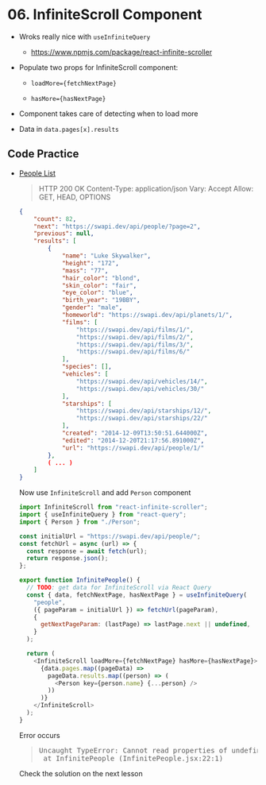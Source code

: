 # 06. InfiniteScroll Component

- Wroks really nice with `useInfiniteQuery`

  - https://www.npmjs.com/package/react-infinite-scroller

- Populate two props for InfiniteScroll component:

  - `loadMore={fetchNextPage}`

  - `hasMore={hasNextPage}`

- Component takes care of detecting when to load more

- Data in `data.pages[x].results`

## Code Practice

- [People List](https://swapi.dev/api/people)

  > HTTP 200 OK
  > Content-Type: application/json
  > Vary: Accept
  > Allow: GET, HEAD, OPTIONS

  ```json
  {
      "count": 82,
      "next": "https://swapi.dev/api/people/?page=2",
      "previous": null,
      "results": [
          {
              "name": "Luke Skywalker",
              "height": "172",
              "mass": "77",
              "hair_color": "blond",
              "skin_color": "fair",
              "eye_color": "blue",
              "birth_year": "19BBY",
              "gender": "male",
              "homeworld": "https://swapi.dev/api/planets/1/",
              "films": [
                  "https://swapi.dev/api/films/1/",
                  "https://swapi.dev/api/films/2/",
                  "https://swapi.dev/api/films/3/",
                  "https://swapi.dev/api/films/6/"
              ],
              "species": [],
              "vehicles": [
                  "https://swapi.dev/api/vehicles/14/",
                  "https://swapi.dev/api/vehicles/30/"
              ],
              "starships": [
                  "https://swapi.dev/api/starships/12/",
                  "https://swapi.dev/api/starships/22/"
              ],
              "created": "2014-12-09T13:50:51.644000Z",
              "edited": "2014-12-20T21:17:56.891000Z",
              "url": "https://swapi.dev/api/people/1/"
          },
          ( ... )
      ]
  }
  ```

  Now use `InfiniteScroll` and add `Person` component

  ```js
  import InfiniteScroll from "react-infinite-scroller";
  import { useInfiniteQuery } from "react-query";
  import { Person } from "./Person";

  const initialUrl = "https://swapi.dev/api/people/";
  const fetchUrl = async (url) => {
    const response = await fetch(url);
    return response.json();
  };

  export function InfinitePeople() {
    // TODO: get data for InfiniteScroll via React Query
    const { data, fetchNextPage, hasNextPage } = useInfiniteQuery(
      "people",
      ({ pageParam = initialUrl }) => fetchUrl(pageParam),
      {
        getNextPageParam: (lastPage) => lastPage.next || undefined,
      }
    );

    return (
      <InfiniteScroll loadMore={fetchNextPage} hasMore={hasNextPage}>
        {data.pages.map((pageData) =>
          pageData.results.map((person) => (
            <Person key={person.name} {...person} />
          ))
        )}
      </InfiniteScroll>
    );
  }
  ```

  Error occurs

  > <pre>
  > Uncaught TypeError: Cannot read properties of undefined (reading 'pages')
  >  at InfinitePeople (InfinitePeople.jsx:22:1)
  > </pre>

  Check the solution on the next lesson
